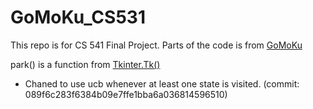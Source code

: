 # GoMoKu_CS531
This repo is for CS 541 Final Project.
Parts of the code is from [GoMoKu](https://github.com/s8w1e2ep/GoMoKu)

park() is a function from [Tkinter.Tk()](https://docs.python.org/2/library/tkinter.html)

- Chaned to use ucb whenever at least one state is visited. (commit: 089f6c283f6384b09e7ffe1bba6a036814596510)
